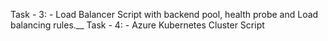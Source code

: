 Task - 3: - Load Balancer Script with backend pool, health probe and Load balancing rules.__
Task - 4: - Azure Kubernetes Cluster Script
